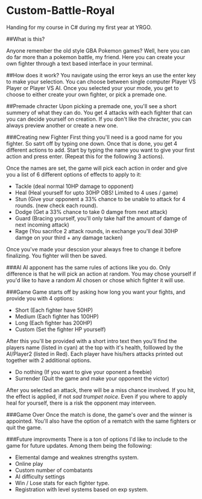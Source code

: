 # Custom-Battle-Royal

Handing for my course in C# during my first year at YRGO.

##What is this?

Anyone remember the old style GBA Pokemon games?
Well, here you can do far more than a pokemon battle, my friend.
Here you can create your own fighter through a text based interface in your terminal.


##How does it work?
You navigate using the error keys an use the enter key to make your selection.
You can choose between single computer Player VS Player or Player VS AI.
Once you selected your your mode, you get to choose to either create your own fighter,
or pick a premade one.

##Premade chracter
Upon picking a premade one, you'll see a short summery of what they can do.
You get 4 attacks with each fighter that can you can decide yourself on creation.
If you don't like the chracter, you can always preview another or create a new one.

###Creating new Fighter
First thing you'll need is a good name for you fighter. So satrt off by typing one down.
Once that is done, you get 4 different actions to add.
Start by typing the name you want to give your first action and press enter.
(Repeat this for the following 3 actions).

Once the names are set, the game will pick each action in order and give you
a list of 6 different options of effects to apply to it:
* Tackle (deal normal 10HP damage to opponent)
* Heal (Heal yourself for upto 30HP OBS! Limited to 4 uses / game)
* Stun (Give your opponent a 33% chance to be unable to attack for 4 rounds. (new check each round).
* Dodge (Get a 33% chance to take 0 damge from next attack)
* Guard (Bracing yourself, you'll only take half the amount of damge of next incoming attack)
* Rage (You sacrifce 2 attack rounds, in exchange you'll deal 30HP damge on your third + any damage tacken)

Once you've made your descsion your always free to change it before finalizing. You fighter will then be saved.

###AI
AI apponent has the same rules of actions like you do. Only difference is that he will pick an action at random.
You may chose yourself if you'd like to have a random AI chosen or chose which fighter it will use.

###Game
Game starts off by asking how long you want your fights, and provide you with 4 options:
* Short (Each fighter have 50HP)
* Medium (Each fighter has 100HP)
* Long (Each fighter has 200HP)
* Custom (Set the fighter HP yourself)

After this you'll be provided with a short intro text then you'll find the players name (listed in cyan)
at the top with it's health, folllowed by the AI/Player2 (listed in Red).
Each player have his/hers attacks printed out together with 2 additional options.
* Do nothing (If you want to give your oponent a freebie)
* Surrender (Quit the game and make your opponent the victor)

After you selected an attack, there will be a miss chance involved.
If you hit, the effect is applied, if not *sad trumpet noice*.
Even if you where to apply heal for yourself, there is a risk the opponent may interveen.

###Game Over
Once the match is done, the game's over and the winner is appointed.
You'll also have the option of a rematch with the same fighters or quit the game.

###Future improvments
There is a ton of options I'd like to include to the game for future updates.
Among them being the following:
* Elemental damge and weaknes strengths system.
* Online play
* Custom number of combatants
* AI difficulty settings
* Win / Lose stats for each fighter type.
* Registration with level systems based on exp system.
